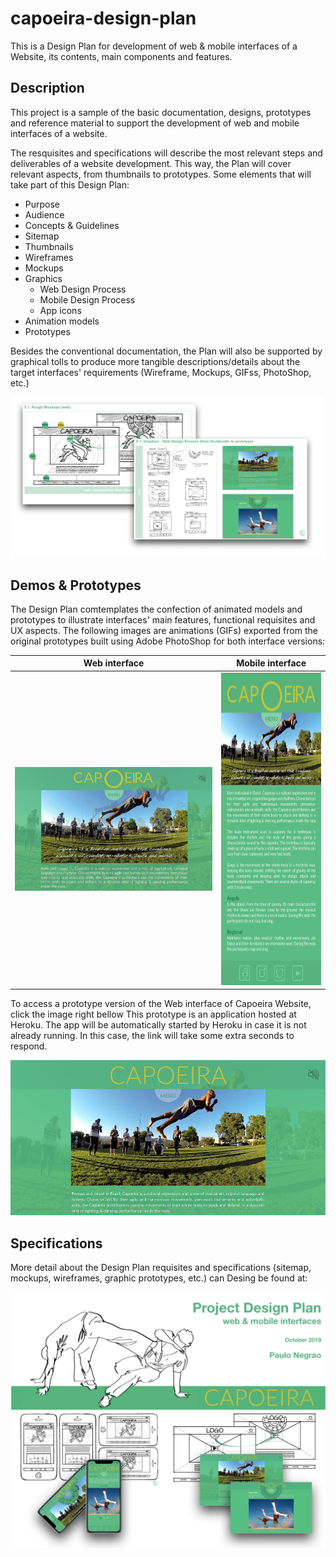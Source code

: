 # capoeira-design-plan
This is a Design Plan for development of web & mobile interfaces of a Website, its contents, main components and features.

## Description
This project is a sample of the basic documentation, designs, prototypes and reference material to support the development of web and mobile interfaces of a website.

The resquisites and specifications will describe the most relevant steps and deliverables of a website development. This way, the Plan will cover relevant aspects, from thumbnails to prototypes. Some elements that will take part of this Design Plan:

* Purpose
* Audience
* Concepts & Guidelines
* Sitemap
* Thumbnails
* Wireframes
* Mockups
* Graphics
  * Web Design Process
  * Mobile Design Process
  * App icons
* Animation models
* Prototypes

Besides the conventional documentation, the Plan will also be supported by graphical tolls to produce more tangible descriptions/details about the target interfaces' requirements (Wireframe, Mockups, GIFss, PhotoShop, etc.) 

![Capoeira Project Desciption](https://github.com/paulonegrao/capoeira-website/blob/master/images/project-description.png)

## Demos & Prototypes
The Design Plan comtemplates the confection of animated models and prototypes to illustrate  interfaces' main features, functional requisites and UX aspects. The following images are animations (GIFs) exported from the original prototypes built using Adobe PhotoShop for both interface versions:

| Web interface | Mobile interface |
| :-----------: | :--------------: |
| <img src="https://github.com/paulonegrao/capoeira-design-plan/blob/master/images/PauloNegrao_web_version.gif" alt="Web Interface" width="500px"/> | <img src="https://github.com/paulonegrao/capoeira-design-plan/blob/master/images/PauloNegrao_mobile_version.gif" alt="Mobile Interface" height="500px"/> |

To access a prototype version of the Web interface of Capoeira Website, click the image right bellow This prototype is an application hosted at Heroku. The app will be automatically started by Heroku in case it is not already running. In this case, the link will take some extra seconds to respond.

<div align=center>
    <a href="https://capoeira-website.herokuapp.com/">
        <img src="https://github.com/paulonegrao/capoeira-website/blob/master/images/capoeira-website-thumbnail.png" alt="Capoeira - Web Interface" width="650px" />
    </a>
</div>

## Specifications
More detail about the Design Plan requisites and specifications (sitemap, mockups, wireframes, graphic prototypes, etc.) can Desing be found at:

[![Capoeira Design Plan](https://github.com/paulonegrao/capoeira-website/blob/master/images/project-design-plan.png)](https://github.com/paulonegrao/capoeira-design-plan/blob/master/PauloNegrao_Major_Project%20_Part_A.pdf)
